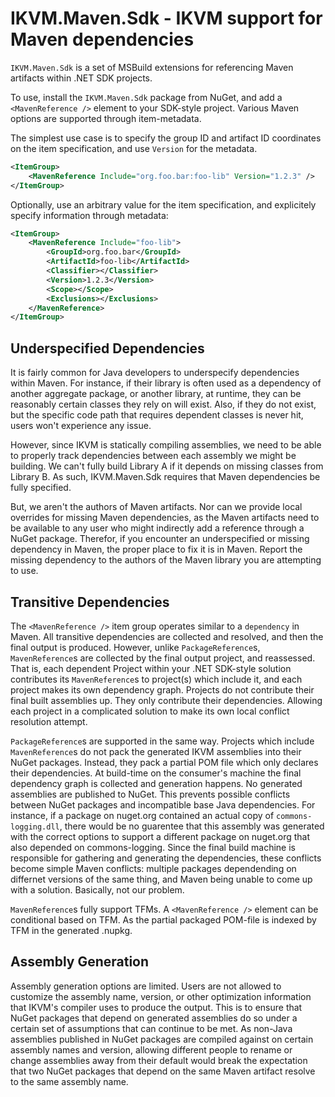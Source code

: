 # IKVM.Maven.Sdk - IKVM support for Maven dependencies

`IKVM.Maven.Sdk` is a set of MSBuild extensions for referencing Maven artifacts within .NET SDK projects.

To use, install the `IKVM.Maven.Sdk` package from NuGet, and add a `<MavenReference />` element to your SDK-style project. Various Maven options are supported through item-metadata.

The simplest use case is to specify the group ID and artifact ID coordinates on the item specification, and use `Version` for the metadata.

```xml
<ItemGroup>
    <MavenReference Include="org.foo.bar:foo-lib" Version="1.2.3" />
</ItemGroup>
```

Optionally, use an arbitrary value for the item specification, and explicitely specify information through metadata:

```xml
<ItemGroup>
    <MavenReference Include="foo-lib">
        <GroupId>org.foo.bar</GroupId>
        <ArtifactId>foo-lib</ArtifactId>
        <Classifier></Classifier>
        <Version>1.2.3</Version>
        <Scope></Scope>
        <Exclusions></Exclusions>
    </MavenReference>
</ItemGroup>
```

## Underspecified Dependencies

It is fairly common for Java developers to underspecify dependencies within Maven. For instance, if their library is often used
as a dependency of another aggregate package, or another library, at runtime, they can be reasonably certain classes they rely on will exist.
Also, if they do not exist, but the specific code path that requires dependent classes is never hit, users won't experience any issue.

However, since IKVM is statically compiling assemblies, we need to be able to properly track dependencies between
each assembly we might be building. We can't fully build Library A if it depends on missing classes from Library B.
As such, IKVM.Maven.Sdk requires that Maven dependencies be fully specified.

But, we aren't the authors of Maven artifacts. Nor can we provide local overrides for missing Maven dependencies, as the
Maven artifacts need to be available to any user who might indirectly add a reference through a NuGet package. Therefor,
if you encounter an underspecified or missing dependency in Maven, the proper place to fix it is in Maven. Report the missing
dependency to the authors of the Maven library you are attempting to use.

## Transitive Dependencies

The `<MavenReference />` item group operates similar to a `dependency` in Maven. All transitive dependencies are
collected and resolved, and then the final output is produced. However, unlike `PackageReference`s, `MavenReference`s
are collected by the final output project, and reassessed. That is, each dependent Project within your .NET
SDK-style solution contributes its `MavenReference`s to project(s) which include it, and each project makes its own
dependency graph. Projects do not contribute their final built assemblies up. They only contribute their dependencies.
Allowing each project in a complicated solution to make its own local conflict resolution attempt.

`PackageReference`s are supported in the same way. Projects which include `MavenReference`s do not pack the generated IKVM
assemblies into their NuGet packages. Instead, they pack a partial POM file which only declares their dependencies. At 
build-time on the consumer's machine the final dependency graph is collected and generation happens. No generated
assemblies are published to NuGet. This prevents possible conflicts between NuGet packages and incompatible base Java
dependencies. For instance, if a package on nuget.org contained an actual copy of `commons-logging.dll`, there would be
no guarentee that this assembly was generated with the correct options to support a different package on nuget.org that
also depended on commons-logging. Since the final build machine is responsible for gathering and generating the
dependencies, these conflicts become simple Maven conflicts: multiple packages dependending on differnet versions of
the same thing, and Maven being unable to come up with a solution. Basically, not our problem.

`MavenReference`s fully support TFMs. A `<MavenReference />` element can be conditional based on TFM. As the partial
packaged POM-file is indexed by TFM in the generated .nupkg.

## Assembly Generation

Assembly generation options are limited. Users are not allowed to customize the assembly name, version, or other
optimization information that IKVM's compiler uses to produce the output. This is to ensure that NuGet packages that
depend on generated assemblies do so under a certain set of assumptions that can continue to be met. As non-Java
assemblies published in NuGet packages are compiled against on certain assembly names and version, allowing different
people to rename or change assemblies away from their default would break the expectation that two NuGet packages that
depend on the same Maven artifact resolve to the same assembly name.
